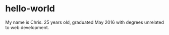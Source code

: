 # hello-world

My name is Chris. 25 years old, graduated May 2016 with degrees unrelated to web development. 
